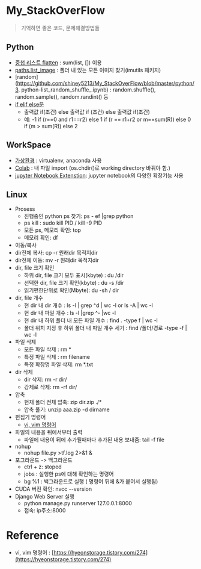 # My_StackOverFlow

> 기억하면 좋은 코드, 문제해결방법들 
>
## Python
- [중첩 리스트 flatten](https://github.com/shiney5213/My_StackOverFlow/blob/master/1.%20python-list_flatten.ipynb) :  sum(list, [])  이용
- [paths.list_image](https://github.com/shiney5213/My_StackOverFlow/blob/master/2.%20python-fine_imga_in_dir.ipynb) : 폴더 내 있는 모든 이미지 찾기(imutils 패키지)
- [random](https://github.com/shiney5213/My_StackOverFlow/blob/master/python/3. python-list_random_shuffle_.ipynb) : random.shuffle(), random.sample(), random.randint() 등
- [if elif else문](https://github.com/shiney5213/Study-Algorithm/blob/master/단계별로풀어보기/10.9_1002(터렛).ipynb)
  - 출력값 if(조건) else 출력값 if (조건) else 출력값 if(조건)
  - 예: -1 if (r==0 and r1==r2) else 1 if (r == r1+r2 or m==sum(R)) else 0 if (m > sum(R)) else 2



## WorkSpace
- [가상환경](https://github.com/shiney5213/My_StackOverFlow/blob/master/WorkSpace/1.virtualenv.md) : virtualenv, anaconda 사용
- [Colab](https://github.com/shiney5213/My_StackOverFlow/blob/master/WorkSpace/2.google_colab_import.md) : 내 파일 import (os.chdir()로 working directory 바꿔야 함.)
- [jupyter Notebook Extenstion](https://github.com/shiney5213/My_StackOverFlow/blob/master/WorkSpace/3.jupyter_notebook_extension.md): jupyter notebook의 다양한 확장기능 사용



## Linux
- Prosess
	- 진행중인 python ps 찾기: ps - ef |grep python
	- ps  kill : sudo kill PID / kill -9 PID
	- 모든 ps, 메모리 확인: top
	- 메모리 확인: df
-  이동/복사
  - dir전체 복사: cp -r 원래dir 목적지dir
  - dir전체 이동: mv -r 원래dir 목적지dir
- dir, file 크기 확인
	- 하위 dir, file 크기 모두 표시(kbyte) : du /dir
	- 선택한 dir, file 크기 확인(kbyte) : du -s /dir
	- 읽기편한단위로 확인(Mbyte): du -sh / dir
- dir, file 개수
	- 현 dir 내 dir 개수 : ls -l | grep ^d | wc -l      or        ls -A | wc -l     
	- 현 dir 내 파일 개수 : ls -l |grep ^- |wc -l    
	- 현 dir 내 하위 폴더 내 모든 파일 개수 : find . -type f | wc -l
	-   폴더 위치 지정 후 하위 폴더 내  파일 개수 세기 : find /폴더/경로 -type -f | wc -l
- 파일 삭제
	- 모든 파일 삭제 : rm \*
	- 특정 파일 삭제 :  rm filename
	- 특정 확장명 파일 삭제: rm \*.txt
- dir 삭제
	- dir 삭제: rm -r dir/
	- 강제로 삭제: rm -rf dir/
- 압축
	- 현재 폴더 전체 압축: zip dir.zip ./\*
	- 압축 풀기: unzip aaa.zip -d dirname
- 편집기 명령어
  - [vi, vim 명령어](https://hyeonstorage.tistory.com/274)
- 파일의 내용을 뒤에서부터 출력
  - 파일에 내용이 뒤에 추가될때마다 추가된 내용 보내줌: tail -f file
- nohup 
  - nohup file.py >tf.log  2>&1 &
- 포그라운드 -> 백그라운드
  - ctrl + z: stoped
  - jobs : 실행한 ps에 대해 확인하는 명령어
  - bg %1 : 백그라운드로 실행 ( 명령어 뒤에 &가 붙어서 실행됨)
- CUDA 버전 확인: nvcc --version
- Django Web Server 실행
  - python manage.py runserver  127.0.0.1:8000
  - 접속: ip주소:8000



# Reference

- vi, vim 명령어 : [https://hyeonstorage.tistory.com/274](https://hyeonstorage.tistory.com/274)

